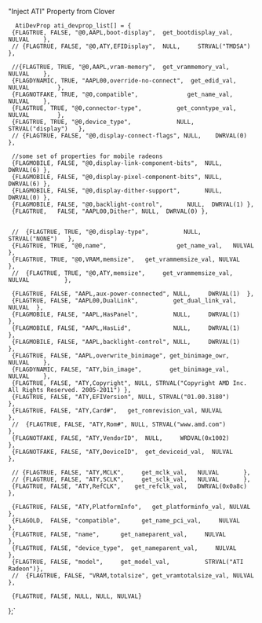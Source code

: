 "Inject ATI" Property from Clover

      AtiDevProp ati_devprop_list[] = {
     {FLAGTRUE, FALSE, "@0,AAPL,boot-display",  get_bootdisplay_val, NULVAL    },
     // {FLAGTRUE, FALSE, "@0,ATY,EFIDisplay",  NULL,     STRVAL("TMDSA")   },
   
     //{FLAGTRUE, TRUE, "@0,AAPL,vram-memory",  get_vrammemory_val,  NULVAL    },
     {FLAGDYNAMIC, TRUE, "AAPL00,override-no-connect",  get_edid_val,       NULVAL        },
     {FLAGNOTFAKE, TRUE, "@0,compatible",              get_name_val,       NULVAL    },
     {FLAGTRUE, TRUE, "@0,connector-type",          get_conntype_val,  NULVAL        },
     {FLAGTRUE, TRUE, "@0,device_type",             NULL,     STRVAL("display")   },
     // {FLAGTRUE, FALSE, "@0,display-connect-flags", NULL,    DWRVAL(0)   },
   
     //some set of properties for mobile radeons
     {FLAGMOBILE, FALSE, "@0,display-link-component-bits",  NULL,  DWRVAL(6) },
     {FLAGMOBILE, FALSE, "@0,display-pixel-component-bits", NULL,  DWRVAL(6) },
     {FLAGMOBILE, FALSE, "@0,display-dither-support",       NULL,  DWRVAL(0) },
     {FLAGMOBILE, FALSE, "@0,backlight-control",       NULL,  DWRVAL(1) },
     {FLAGTRUE,   FALSE, "AAPL00,Dither", NULL,  DWRVAL(0) },
   
   
     //  {FLAGTRUE, TRUE, "@0,display-type",          NULL,     STRVAL("NONE")   },
     {FLAGTRUE, TRUE, "@0,name",                    get_name_val,   NULVAL          },
     {FLAGTRUE, TRUE, "@0,VRAM,memsize",   get_vrammemsize_val, NULVAL          },
     //  {FLAGTRUE, TRUE, "@0,ATY,memsize",     get_vrammemsize_val, NULVAL          },
   
     {FLAGTRUE, FALSE, "AAPL,aux-power-connected", NULL,     DWRVAL(1)  },
     {FLAGTRUE, FALSE, "AAPL00,DualLink",          get_dual_link_val,   NULVAL  },
     {FLAGMOBILE, FALSE, "AAPL,HasPanel",          NULL,     DWRVAL(1)   },
     {FLAGMOBILE, FALSE, "AAPL,HasLid",            NULL,     DWRVAL(1)   },
     {FLAGMOBILE, FALSE, "AAPL,backlight-control", NULL,     DWRVAL(1)   },
     {FLAGTRUE, FALSE, "AAPL,overwrite_binimage", get_binimage_owr,  NULVAL    },
     {FLAGDYNAMIC, FALSE, "ATY,bin_image",        get_binimage_val,  NULVAL    },
     {FLAGTRUE, FALSE, "ATY,Copyright", NULL, STRVAL("Copyright AMD Inc. All Rights Reserved. 2005-2011") },
     {FLAGTRUE, FALSE, "ATY,EFIVersion", NULL, STRVAL("01.00.3180")                  },
     {FLAGTRUE, FALSE, "ATY,Card#",   get_romrevision_val, NULVAL                },
     //  {FLAGTRUE, FALSE, "ATY,Rom#", NULL, STRVAL("www.amd.com")                  },
     {FLAGNOTFAKE, FALSE, "ATY,VendorID",  NULL,     WRDVAL(0x1002)        },
     {FLAGNOTFAKE, FALSE, "ATY,DeviceID",  get_deviceid_val,  NULVAL                  },
   
     // {FLAGTRUE, FALSE, "ATY,MCLK",     get_mclk_val,   NULVAL       },
     // {FLAGTRUE, FALSE, "ATY,SCLK",     get_sclk_val,   NULVAL       },
     {FLAGTRUE, FALSE, "ATY,RefCLK",    get_refclk_val,   DWRVAL(0x0a8c)  },
   
     {FLAGTRUE, FALSE, "ATY,PlatformInfo",   get_platforminfo_val, NULVAL     },
     {FLAGOLD,  FALSE, "compatible",      get_name_pci_val,     NULVAL       },
     {FLAGTRUE, FALSE, "name",      get_nameparent_val,     NULVAL       },
     {FLAGTRUE, FALSE, "device_type",  get_nameparent_val,     NULVAL       },
     {FLAGTRUE, FALSE, "model",     get_model_val,          STRVAL("ATI Radeon")},
     //  {FLAGTRUE, FALSE, "VRAM,totalsize", get_vramtotalsize_val, NULVAL              },
   
     {FLAGTRUE, FALSE, NULL, NULL, NULVAL}
};`
